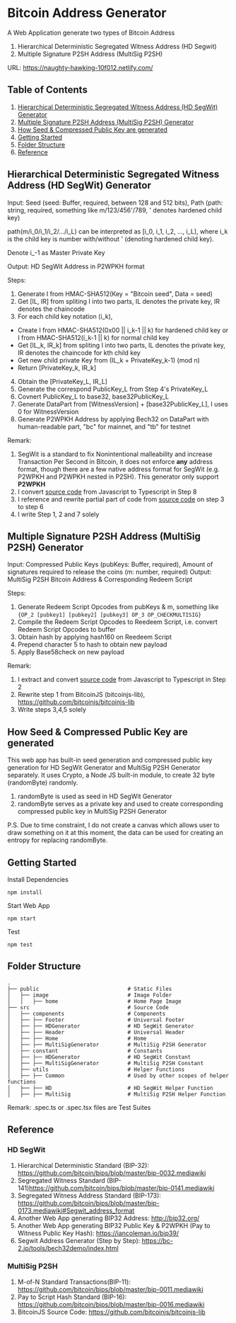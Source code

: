 # Bitcoin Address Generator

A Web Application generate two types of Bitcoin Address

1. Hierarchical Deterministic Segregated Witness Address (HD Segwit)
2. Multiple Signature P2SH Address (MultiSig P2SH)

URL: https://naughty-hawking-10f012.netlify.com/

## Table of Contents
1. [Hierarchical Deterministic Segregated Witness Address (HD SegWit) Generator](#hierarchical-deterministic-segregated-witness-address-hd-segwit-generator)
2. [Multiple Signature P2SH Address (MultiSig P2SH) Generator](#multiple-signature-p2sh-address-multisig-p2sh-generator)
3. [How Seed & Compressed Public Key are generated](#how-seed--compressed-public-key-are-generated)
4. [Getting Started](#getting-started)
5. [Folder Structure](#folder-structure)
6. [Reference](#reference)

## Hierarchical Deterministic Segregated Witness Address (HD SegWit) Generator
Input: Seed (seed: Buffer, required, between 128 and 512 bits), Path (path: string, required, something like m/123/456'/789, ' denotes hardened child key)

path(m/i_0/i_1/i_2/.../i_L) can be interpreted as [i_0, i_1, i_2, ..., i_L], where i_k is the child key is number with/without ' (denoting hardened child key). 

Denote i_-1 as Master Private Key

Output: HD SegWit Address in P2WPKH format

Steps:
1. Generate I from HMAC-SHA512(Key = "Bitcoin seed", Data = seed)
2. Get [IL, IR] from spliting I into two parts, IL denotes the private key, IR denotes the chaincode
3. For each child key notation (i_k), 
- Create I from HMAC-SHA512(0x00 || i_k-1 || k) for hardened child key or I from HMAC-SHA512(i_k-1 || k) for normal child key
- Get [IL_k, IR_k] from spliting I into two parts, IL denotes the private key, IR denotes the chaincode for kth child key
- Get new child private Key from (IL_k + PrivateKey_k-1) (mod n)
- Return [PrivateKey_k, IR_k]
4. Obtain the [PrivateKey_L, IR_L]
5. Generate the correspond PublicKey_L from Step 4's PrivateKey_L
6. Covnert PublicKey_L to base32, base32PublicKey_L
7. Generate DataPart from [WitnessVersion] + [base32PublicKey_L], I uses 0 for WitnessVersion
8. Generate P2WPKH Address by applying Bech32 on DataPart with human-readable part, "bc" for mainnet, and "tb" for testnet

Remark:
1. SegWit is a standard to fix Nonintentional malleability and increase Transaction Per Second in Bitcoin, it does not enforce **any** address format, though there are a few native address format for SegWit (e.g. P2WPKH and P2WPKH nested in P2SH). This generator only support **P2WPKH**
2. I convert [source code](https://github.com/sipa/bech32/tree/master/ref/javascript) from Javascript to Typescript in Step 8
3. I reference and rewrite partial part of code from [source code](https://github.com/bitcoinjs/bitcoinjs-lib) on step 3 to step 6
4. I write Step 1, 2 and 7 solely

## Multiple Signature P2SH Address (MultiSig P2SH) Generator
Input: Compressed Public Keys (pubKeys: Buffer, required), Amount of signatures required to release the coins (m: number, required) 
Output: MultiSig P2SH Bitcoin Address & Corresponding Redeem Script

Steps:
1. Generate Redeem Script Opcodes from pubKeys & m, something like ```{OP_2 [pubkey1] [pubkey2] [pubkey3] OP_3 OP_CHECKMULTISIG}```
2. Compile the Redeem Script Opcodes to Reedeem Script, i.e. convert Redeem Script Opcodes to buffer
3. Obtain hash by applying hash160 on Reedeem Script
4. Prepend character 5 to hash to obtain new payload
5. Apply Base58check on new payload

Remark:
1. I extract and convert [source code](https://github.com/bitcoinjs/bitcoinjs-lib) from Javascript to Typescript in Step 2
2. Rewrite step 1 from BitcoinJS (bitcoinjs-lib), https://github.com/bitcoinjs/bitcoinjs-lib
3. Write steps 3,4,5 solely

## How Seed & Compressed Public Key are generated
This web app has built-in seed generation and compressed public key generation for HD SegWit Generator and MultiSig P2SH Generator separately. It uses Crypto, a Node JS built-in module, to create 32 byte (randomByte) randomly. 

1. randomByte is used as seed in HD SegWit Generator
2. randomByte serves as a private key and used to create corresponding compressed public key in MultiSig P2SH Generator

P.S. Due to time constraint, I do not create a canvas which allows user to draw something on it at this moment, the data can be used for creating an entropy for replacing randomByte.

## Getting Started

Install Dependencies

```
npm install
```

Start Web App

```
npm start
```

Test

```
npm test
```

## Folder Structure
    .
    ├── public                            # Static Files
    │   ├── image                         # Image Folder
    │   │   ├── home                      # Home Page Image
    ├── src                               # Source Code
    │   ├── components                    # Components
    │   ├── ├── Footer                    # Universal Footer   
    │   ├── ├── HDGenerator               # HD SegWit Generator 
    │   ├── ├── Header                    # Universal Header   
    │   ├── ├── Home                      # Home   
    │   ├── ├── MultiSigGenerator         # MultiSig P2SH Generator   
    │   ├── constant                      # Constants
    │   ├── ├── HDGenerator               # HD SegWit Constant  
    │   ├── ├── MultiSigGenerator         # MultiSig P2SH Constant   
    │   ├── utils                         # Helper Functions
    │   ├── ├── Common                    # Used by other scopes of helper functions  
    │   ├── ├── HD                        # HD SegWit Helper Function  
    │   ├── ├── MultiSig                  # MultiSig P2SH Helper Function  

Remark: .spec.ts or .spec.tsx files are Test Suites
## Reference

### HD SegWit
1. Hierarchical Deterministic Standard (BIP-32): https://github.com/bitcoin/bips/blob/master/bip-0032.mediawiki
2. Segregated Witness Standard (BIP-141)https://github.com/bitcoin/bips/blob/master/bip-0141.mediawiki
3. Segregated Witness Address Standard (BIP-173): https://github.com/bitcoin/bips/blob/master/bip-0173.mediawiki#Segwit_address_format
4. Another Web App generating BIP32 Address: http://bip32.org/
5. Another Web App generating BIP32 Public Key & P2WPKH (Pay to Witness Public Key Hash): https://iancoleman.io/bip39/
6. Segwit Address Generator (Step by Step): https://bc-2.jp/tools/bech32demo/index.html

### MultiSig P2SH
1. M-of-N Standard Transactions(BIP-11): https://github.com/bitcoin/bips/blob/master/bip-0011.mediawiki
2. Pay to Script Hash Standard (BIP-16): https://github.com/bitcoin/bips/blob/master/bip-0016.mediawiki
3. BitcoinJS Source Code: https://github.com/bitcoinjs/bitcoinjs-lib
